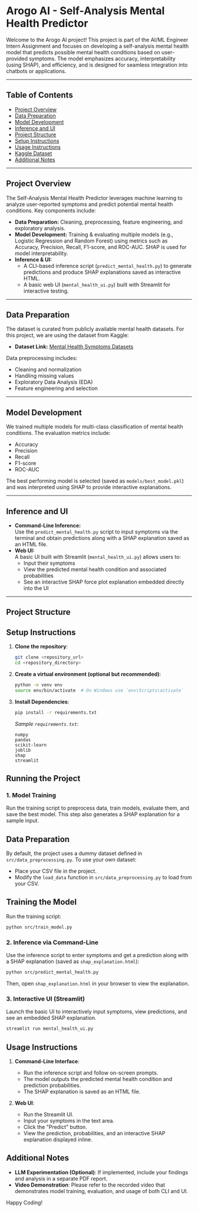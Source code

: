 # Arogo AI - Self-Analysis Mental Health Predictor

Welcome to the Arogo AI project! This project is part of the AI/ML Engineer Intern Assignment and focuses on developing a self-analysis mental health model that predicts possible mental health conditions based on user-provided symptoms. The model emphasizes accuracy, interpretability (using SHAP), and efficiency, and is designed for seamless integration into chatbots or applications.

---

## Table of Contents

-  [Project Overview](#project-overview)
-  [Data Preparation](#data-preparation)
-  [Model Development](#model-development)
-  [Inference and UI](#inference-and-ui)
-  [Project Structure](#project-structure)
-  [Setup Instructions](#setup-instructions)
-  [Usage Instructions](#usage-instructions)
-  [Kaggle Dataset](#kaggle-dataset)
-  [Additional Notes](#additional-notes)

---

## Project Overview

The Self-Analysis Mental Health Predictor leverages machine learning to analyze user-reported symptoms and predict potential mental health conditions. Key components include:

-  **Data Preparation:** Cleaning, preprocessing, feature engineering, and exploratory analysis.
-  **Model Development:** Training & evaluating multiple models (e.g., Logistic Regression and Random Forest) using metrics such as Accuracy, Precision, Recall, F1-score, and ROC-AUC. SHAP is used for model interpretability.
-  **Inference & UI:**
   -  A CLI-based inference script (`predict_mental_health.py`) to generate predictions and produce SHAP explanations saved as interactive HTML.
   -  A basic web UI (`mental_health_ui.py`) built with Streamlit for interactive testing.

---

## Data Preparation

The dataset is curated from publicly available mental health datasets. For this project, we are using the dataset from Kaggle:

-  **Dataset Link:** [Mental Health Symptoms Datasets](https://www.kaggle.com/datasets/rohitzaman/mental-health-symptoms-datasets?resource=download)

Data preprocessing includes:

-  Cleaning and normalization
-  Handling missing values
-  Exploratory Data Analysis (EDA)
-  Feature engineering and selection

---

## Model Development

We trained multiple models for multi-class classification of mental health conditions. The evaluation metrics include:

-  Accuracy
-  Precision
-  Recall
-  F1-score
-  ROC-AUC

The best performing model is selected (saved as `models/best_model.pkl`) and was interpreted using SHAP to provide interactive explanations.

---

## Inference and UI

-  **Command-Line Inference:**  
   Use the `predict_mental_health.py` script to input symptoms via the terminal and obtain predictions along with a SHAP explanation saved as an HTML file.
-  **Web UI:**  
   A basic UI built with Streamlit (`mental_health_ui.py`) allows users to:
   -  Input their symptoms
   -  View the predicted mental health condition and associated probabilities
   -  See an interactive SHAP force plot explanation embedded directly into the UI

---

## Project Structure

## Setup Instructions

1. **Clone the repository**:
   ```bash
   git clone <repository_url>
   cd <repository_directory>
   ```
2. **Create a virtual environment (optional but recommended)**:
   ```bash
   python -m venv env
   source env/bin/activate  # On Windows use `env\Scripts\activate`
   ```
3. **Install Dependencies**:
   ```bash
   pip install -r requirements.txt
   ```
   _Sample `requirements.txt`_:
   ```
   numpy
   pandas
   scikit-learn
   joblib
   shap
   streamlit
   ```

## Running the Project

### 1. Model Training

Run the training script to preprocess data, train models, evaluate them, and save the best model. This step also generates a SHAP explanation for a sample input.

## Data Preparation

By default, the project uses a dummy dataset defined in `src/data_preprocessing.py`. To use your own dataset:

-  Place your CSV file in the project.
-  Modify the `load_data` function in `src/data_preprocessing.py` to load from your CSV.

## Training the Model

Run the training script:

```bash
python src/train_model.py
```

### 2. Inference via Command-Line

Use the inference script to enter symptoms and get a prediction along with a SHAP explanation (saved as `shap_explanation.html`):

```bash
python src/predict_mental_health.py
```

Then, open `shap_explanation.html` in your browser to view the explanation.

### 3. Interactive UI (Streamlit)

Launch the basic UI to interactively input symptoms, view predictions, and see an embedded SHAP explanation.

```bash
streamlit run mental_health_ui.py
```

## Usage Instructions

1. **Command-Line Interface**:

   -  Run the inference script and follow on-screen prompts.
   -  The model outputs the predicted mental health condition and prediction probabilities.
   -  The SHAP explanation is saved as an HTML file.

2. **Web UI**:
   -  Run the Streamlit UI.
   -  Input your symptoms in the text area.
   -  Click the "Predict" button.
   -  View the prediction, probabilities, and an interactive SHAP explanation displayed inline.

## Additional Notes

-  **LLM Experimentation (Optional)**: If implemented, include your findings and analysis in a separate PDF report.
-  **Video Demonstration**: Please refer to the recorded video that demonstrates model training, evaluation, and usage of both CLI and UI.

Happy Coding!
